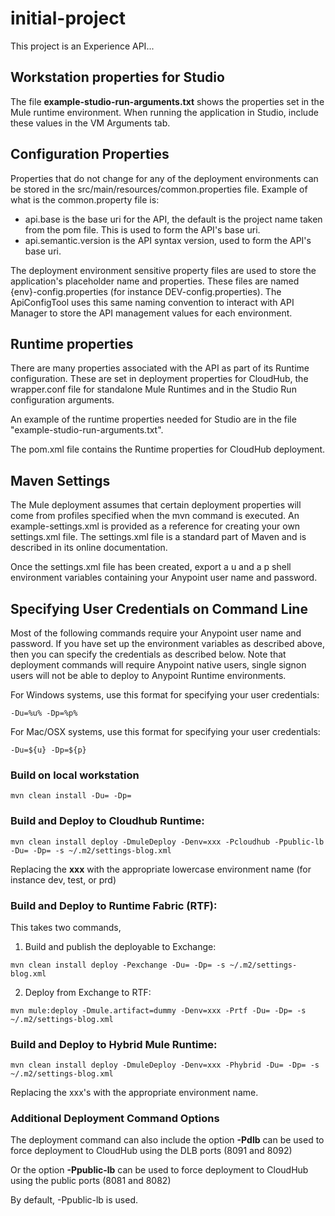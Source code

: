 # initial-project
This project is an Experience API...

## Workstation properties for Studio

The file **example-studio-run-arguments.txt** shows the properties set in the Mule runtime environment. When running the application in Studio, include these values in the VM Arguments tab. 

## Configuration Properties

Properties that do not change for any of the deployment environments can be stored in the src/main/resources/common.properties file. Example of what is the common.property file is:

* api.base is the base uri for the API, the default is the project name taken from the pom file. This is used to form the API's base uri.
* api.semantic.version is the API syntax version, used to form the API's base uri.

The deployment environment sensitive property files are used to store the application's placeholder name and properties. These files are named {env}-config.properties (for instance DEV-config.properties). The ApiConfigTool uses this same naming convention to interact with API Manager to store the API management values for each environment.


## Runtime properties

There are many properties associated with the API as part of its Runtime configuration. These are set in deployment properties for CloudHub, the wrapper.conf file for standalone Mule Runtimes and in the Studio Run configuration arguments.

An example of the runtime properties needed for Studio are in the file "example-studio-run-arguments.txt".

The pom.xml file contains the Runtime properties for CloudHub deployment.

## Maven Settings

The Mule deployment assumes that certain deployment properties will come from profiles specified when the mvn command is executed. An example-settings.xml is provided as a reference for creating your own settings.xml file. The settings.xml file is a standard part of Maven and is described in its online documentation. 

Once the settings.xml file has been created, export a u and a p shell environment variables containing your Anypoint user name and password. 

## Specifying User Credentials on Command Line

Most of the following commands require your Anypoint user name and password. If you have set up the environment variables as described above, then you can specify the credentials as described below. Note that deployment commands will require Anypoint native users, single signon users will not be able to deploy to Anypoint Runtime environments.

For Windows systems, use this format for specifying your user credentials:

```
-Du=%u% -Dp=%p%
```

For Mac/OSX systems, use this format for specifying your user credentials:

```
-Du=${u} -Dp=${p}
```

### Build on local workstation

```
mvn clean install -Du= -Dp=
```

### Build and Deploy to Cloudhub Runtime:

```
mvn clean install deploy -DmuleDeploy -Denv=xxx -Pcloudhub -Ppublic-lb -Du= -Dp= -s ~/.m2/settings-blog.xml
```

Replacing the **xxx** with the appropriate lowercase environment name (for instance dev, test, or prd)

### Build and Deploy to Runtime Fabric (RTF):

This takes two commands,
  1) Build and publish the deployable to Exchange:
  
```
mvn clean install deploy -Pexchange -Du= -Dp= -s ~/.m2/settings-blog.xml
```

  2) Deploy from Exchange to RTF:

```
mvn mule:deploy -Dmule.artifact=dummy -Denv=xxx -Prtf -Du= -Dp= -s ~/.m2/settings-blog.xml
```

### Build and Deploy to Hybrid Mule Runtime:

```
mvn clean install deploy -DmuleDeploy -Denv=xxx -Phybrid -Du= -Dp= -s ~/.m2/settings-blog.xml
```

Replacing the xxx's with the appropriate environment name.

### Additional Deployment Command Options

The deployment command can also include the option **-Pdlb** can be used to force deployment to CloudHub using the DLB ports (8091 and 8092)

Or the option **-Ppublic-lb** can be used to force deployment to CloudHub using the public ports (8081 and 8082)

By default, -Ppublic-lb is used.
